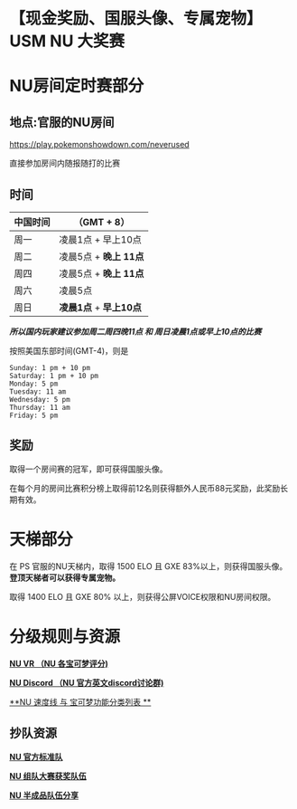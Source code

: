 # 【现金奖励、国服头像、专属宠物】USM NU 大奖赛

# NU房间定时赛部分

## 地点:官服的NU房间

https://play.pokemonshowdown.com/neverused

直接参加房间内随报随打的比赛

## 时间

中国时间 |（GMT + 8）
---- | ------
周一 | 凌晨1点 + 早上10点
周二 | 凌晨5点 + **晚上 11点**
周四 | 凌晨5点 + **晚上 11点**
周六| 凌晨5点
周日| **凌晨1点** + **早上10点**

***所以国内玩家建议参加周二周四晚11点 和 周日凌晨1点或早上10点的比赛***

按照美国东部时间(GMT-4)，则是

```
Sunday: 1 pm + 10 pm
Saturday: 1 pm + 10 pm
Monday: 5 pm
Tuesday: 11 am
Wednesday: 5 pm
Thursday: 11 am
Friday: 5 pm
```

## 奖励

取得一个房间赛的冠军，即可获得国服头像。

在每个月的房间比赛积分榜上取得前12名则获得额外人民币88元奖励，此奖励长期有效。


# 天梯部分

在 PS 官服的NU天梯内，取得 1500 ELO 且 GXE 83%以上，则获得国服头像。**登顶天梯者可以获得专属宠物。**

取得 1400 ELO 且 GXE 80% 以上，则获得公屏VOICE权限和NU房间权限。

# 分级规则与资源

[**NU VR （NU 各宝可梦评分)**](http://www.smogon.com/forums/threads/usum-nu-viability-rankings.3622107/)

[**NU Discord （NU 官方英文discord讨论群)**](https://discordapp.com/invite/QVXZ98U)

[**NU 速度线 与 宝可梦功能分类列表 **](http://www.smogon.com/forums/threads/nu-speed-tiers-role-compendium.3606163/)

## 抄队资源

[**NU 官方标准队**](http://www.smogon.com/forums/threads/nu-sample-teams.3612396/)

[**NU 组队大赛获奖队伍**](http://www.smogon.com/forums/threads/usum-nu-teambuilding-competition-round-5-zangoose-submission-stage.3615491/#post-7516030)

[**NU 半成品队伍分享**](http://www.smogon.com/forums/threads/nu-bazaar-post-your-teams-here.3606112/page-3)


